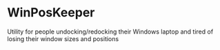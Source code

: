 # WinPosKeeper
Utility for people undocking/redocking their Windows laptop and tired of losing their window sizes and positions
